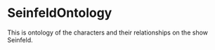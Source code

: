 # SeinfeldOntology
This is ontology of the characters and their relationships on the show Seinfeld. 
